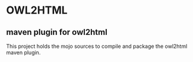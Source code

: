 OWL2HTML 
=======

maven plugin for owl2html
-----------

This project holds the mojo sources to compile and package the owl2html maven plugin.